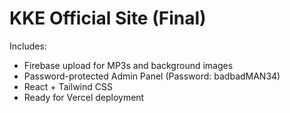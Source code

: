 # KKE Official Site (Final)

Includes:
- Firebase upload for MP3s and background images
- Password-protected Admin Panel (Password: badbadMAN34)
- React + Tailwind CSS
- Ready for Vercel deployment